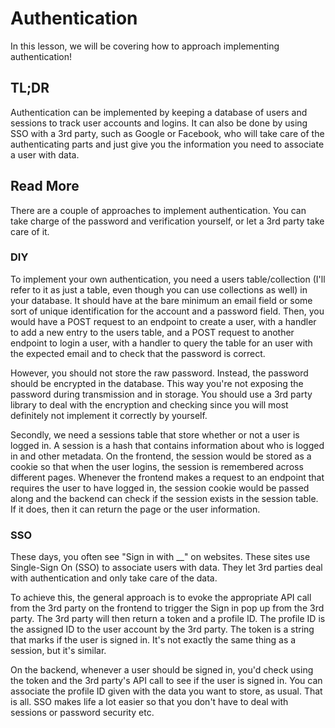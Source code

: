 # Authentication

In this lesson, we will be covering how to approach implementing authentication!

## TL;DR
Authentication can be implemented by keeping a database of users and sessions to track user accounts and logins. It can also be done by using SSO with a 3rd party, such as Google or Facebook, who will take care of the authenticating parts and just give you the information you need to associate a user with data.


## Read More
There are a couple of approaches to implement authentication. You can take charge of the password and verification yourself, or let a 3rd party take care of it. 

### DIY
To implement your own authentication, you need a users table/collection (I'll refer to it as just a table, even though you can use collections as well) in your database. It should have at the bare minimum an email field or some sort of unique identification for the account and a password field. Then, you would have a POST request to an endpoint to create a user, with a handler to add a new entry to the users table, and a POST request to another endpoint to login a user, with a handler to query the table for an user with the expected email and to check that the password is correct. 

However, you should not store the raw password. Instead, the password should be encrypted in the database. This way you're not exposing the password during transmission and in storage. You should use a 3rd party library to deal with the encryption and checking since you will most definitely not implement it correctly by yourself. 

Secondly, we need a sessions table that store whether or not a user is logged in. A session is a hash that contains information about who is logged in and other metadata. On the frontend, the session would be stored as a cookie so that when the user logins, the session is remembered across different pages. Whenever the frontend makes a request to an endpoint that requires the user to have logged in, the session cookie would be passed along and the backend can check if the session exists in the session table. If it does, then it can return the page or the user information. 

### SSO
These days, you often see "Sign in with __" on websites. These sites use Single-Sign On (SSO) to associate users with data. They let 3rd parties deal with authentication and only take care of the data. 

To achieve this, the general approach is to evoke the appropriate API call from the 3rd party on the frontend to trigger the Sign in pop up from the 3rd party. The 3rd party will then return a token and a profile ID. The profile ID is the assigned ID to the user account by the 3rd party. The token is a string that marks if the user is signed in. It's not exactly the same thing as a session, but it's similar. 

On the backend, whenever a user should be signed in, you'd check using the token and the 3rd party's API call to see if the user is signed in. You can associate the profile ID given with the data you want to store, as usual. That is all. SSO makes life a lot easier so that you don't have to deal with sessions or password security etc.
